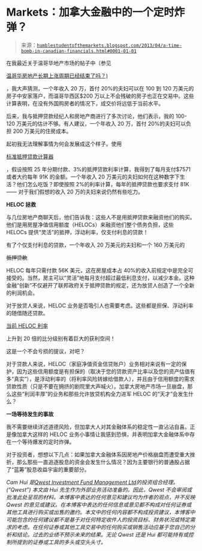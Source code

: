 <!--yml

category: 未分类

date: 2024-05-18 03:54:48

-->

# Markets：加拿大金融中的一个定时炸弹？

> 来源：[`humblestudentofthemarkets.blogspot.com/2013/04/a-time-bomb-in-canadian-financials.html#0001-01-01`](https://humblestudentofthemarkets.blogspot.com/2013/04/a-time-bomb-in-canadian-financials.html#0001-01-01)

在我最近关于温哥华地产市场的帖子中（参见

[温哥华房地产长期上涨周期已经结束了吗？)](http://humblestudentofthemarkets.blogspot.com/2013/03/is-secular-bull-market-in-vancouver-re.html)

，我大声猜测，一个年收入 20 万，首付 20%的夫妇可以在 100 到 120 万美元的房子中安家落户，而温哥华西区$200 万以上不会残破的房子也正在交易中。这些计算表明，在没有外国购房者的情况下，成交价将远低于当前水平。

后来，我与抵押贷款经纪人和房地产商进行了多次讨论，他们表示，我的 100-120 万美元的估计不够。有人建议，一个年收入 20 万，首付 20%的夫妇可以负担 200 万美元的住房成本。

起初我无法理解事情为何会发展成这个样子。使用

[标准抵押贷款计算器](https://www.rbcroyalbank.com/cgi-bin/mortgage/mpc/start.cgi)

，假设按照 25 年分期付款、3%的抵押贷款利率计算，我得到了每月支付$7571 或者大约每年 91K 的金额。一个年收入 20 万美元的夫妇如何在这种数字下生活？他们怎么吃饭？即使按照 2%的利率计算，每年的抵押贷款也要求支付 81K —— 对于我们假想的收入 20 万的夫妇来说仍然有些吃力。

**HELOC 拯救**

与几位房地产商聊天后，他们告诉我：这些人不是用抵押贷款来融资他们的购买。他们是用房屋净值信用额度（HELOCs）来融资他们整个债务负担，这些 HELOCs 提供“灵活”的抵押，浮动利率，仅支付利息的贷款！

有了个仅支付利息的贷款，一个年收入 20 万美元的夫妇和一个 160 万美元的

~~抵押贷款~~

HELOC 每年只需付款 56K 美元，这在房屋成本占 40%的收入前规定中是完全可接受的。当然，房主可以“灵活”地每月支付超过最低利息支付，以减少本金。这种金融“创新”不仅避开了联邦政府关于抵押贷款的规定，还为放贷人创造了一个全新的利润机会。

对于放贷人来说，HELOC 业务是否吸引人也需要考虑。这些都是担保、浮动利率的随借随还贷款。

[当前 HELOC 利率](http://www.ratehub.ca/best-mortgage-rates/heloc)

上升到 20 倍的比分级别有着巨大的获利空间！

这是一个不会亏损的提议，对吧？

对于贷款人来说，HELOC（家庭净值资金信贷账户）业务相对来说有一定的保护，因为这些信用额度是有担保的（取决于您的贷款资产比率以及您的资产估值有多“真实”），是浮动利率的（将利率风险转嫁给借款人），并且由于信用额度的需求贷款性质（只是不要在拥挤的剧院里大声喊火）。加拿大房地产市场一旦崩盘，那么这些“利润丰厚”的业务和那些允许放贷机构全力进军 HELOC 的“天才”会发生什么？

**一场等待发生的事故**

我不需要继续详述道德风险，但加拿大人对其金融体系的稳定性一直沾沾自喜。正是像加拿大这样的 HELOC 业务小事情让我感到恐惧，并表明加拿大金融体系中存在一个等待爆发的定时炸弹。

对于投资者，想想以下几点：如果加拿大金融体系因房地产价格崩盘而遭受重大挫折，那么那些一直追逐股息的资金会发生什么情况？因为主要银行的普通股占据了“蓝筹”股息收益宇宙的重要部分。

*Cam Hui 是[Qwest Investment Fund Management Ltd](http://www.qwestfunds.com/)的投资组合经理。 (“Qwest”) 本文由 Hui 先生作为外部业务活动准备的。因此，Qwest 不会审阅或批准此处呈现的材料。本博客中表达的任何意见和建议均为作者的观点，并不反映 Qwest 的意见或建议。在本博客中表达的任何信息或意见都不构成对任何证券或其他工具进行购买或出售的邀约。本文中的任何内容都不构成投资建议，本博客中可能包含的任何建议都不是基于对任何特定收件人的投资目标、财务状况或特定需求的考虑。在任何证券或其他工具交易中的任何购买或销售活动应基于您自己的分析和结论。过去的业绩不预示未来的结果。无论 Qwest 还是 Hui 都可能持有或控制所提到的证券或工具的多头或空头头寸。*
